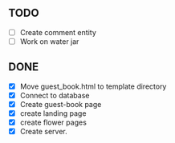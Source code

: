 ## TODO

- [ ] Create comment entity
- [ ] Work on water jar

## DONE

- [x] Move guest_book.html to template directory
- [x] Connect to database
- [x] Create guest-book page
- [x] create landing page
- [x] create flower pages
- [x] Create server.
